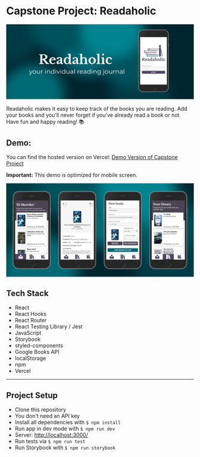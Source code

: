 # Capstone Project: Readaholic

![Readaholic](/public/images/header.png)

Readaholic makes it easy to keep track of the books you are reading. Add your books and you'll never forget if you've already read a book or not. Have fun and happy reading! 📚

## Demo:

You can find the hosted version on Vercel: [Demo Version of Capstone Project](https://capstone-project-khaki.vercel.app/)

**Important:** This demo is optimized for mobile screen.

![App screens](/public/images/screens.png)

## Tech Stack

- React
- React Hooks
- React Router
- React Testing Library / Jest
- JavaScript
- Storybook
- styled-components
- Google Books API
- localStorage
- npm
- Vercel

---

## Project Setup

- Clone this repository
- You don't need an API key
- Install all dependencies with `$ npm install`
- Run app in dev mode with `$ npm run dev`
- Server: [http://localhost:3000/](http://localhost:3000/)
- Run tests via `$ npm run test`
- Run Storybook with `$ npm run storybook`
